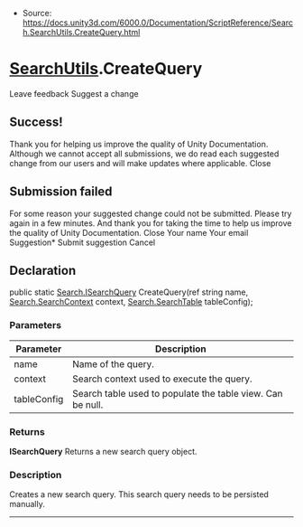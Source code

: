 * Source: https://docs.unity3d.com/6000.0/Documentation/ScriptReference/Search.SearchUtils.CreateQuery.html

#  [SearchUtils](https://docs.unity3d.com/6000.0/Documentation/ScriptReference/Search.SearchUtils.html).CreateQuery
Leave feedback
Suggest a change
## Success!
Thank you for helping us improve the quality of Unity Documentation. Although we cannot accept all submissions, we do read each suggested change from our users and will make updates where applicable.
Close
## Submission failed
For some reason your suggested change could not be submitted. Please <a>try again</a> in a few minutes. And thank you for taking the time to help us improve the quality of Unity Documentation.
Close
Your name Your email Suggestion* Submit suggestion
Cancel
## Declaration
public static [Search.ISearchQuery](https://docs.unity3d.com/6000.0/Documentation/ScriptReference/Search.ISearchQuery.html) CreateQuery(ref string name, [Search.SearchContext](https://docs.unity3d.com/6000.0/Documentation/ScriptReference/Search.SearchContext.html) context, [Search.SearchTable](https://docs.unity3d.com/6000.0/Documentation/ScriptReference/Search.SearchTable.html) tableConfig); 
### Parameters
Parameter | Description  
---|---  
name | Name of the query.  
context | Search context used to execute the query.  
tableConfig | Search table used to populate the table view. Can be null.  
### Returns
**ISearchQuery** Returns a new search query object. 
### Description
Creates a new search query.
This search query needs to be persisted manually.
* * *
